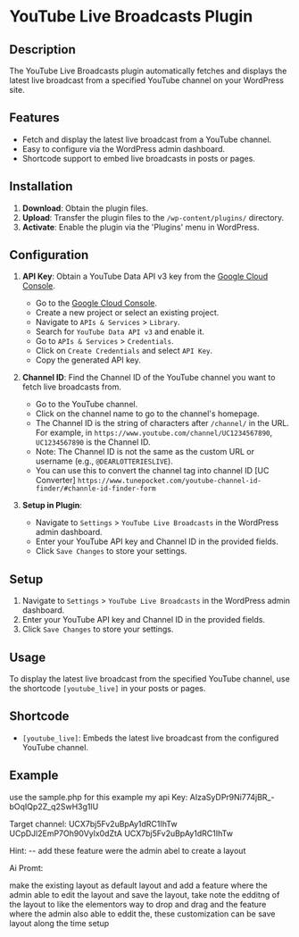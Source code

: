 # YouTube Live Broadcasts Plugin

## Description
The YouTube Live Broadcasts plugin automatically fetches and displays the latest live broadcast from a specified YouTube channel on your WordPress site.

## Features
- Fetch and display the latest live broadcast from a YouTube channel.
- Easy to configure via the WordPress admin dashboard.
- Shortcode support to embed live broadcasts in posts or pages.

## Installation
1. **Download**: Obtain the plugin files.
2. **Upload**: Transfer the plugin files to the `/wp-content/plugins/` directory.
3. **Activate**: Enable the plugin via the 'Plugins' menu in WordPress.

## Configuration

1. **API Key**: Obtain a YouTube Data API v3 key from the [Google Cloud Console](https://console.cloud.google.com/).
    - Go to the [Google Cloud Console](https://console.cloud.google.com/).
    - Create a new project or select an existing project.
    - Navigate to `APIs & Services` > `Library`.
    - Search for `YouTube Data API v3` and enable it.
    - Go to `APIs & Services` > `Credentials`.
    - Click on `Create Credentials` and select `API Key`.
    - Copy the generated API key.

2. **Channel ID**: Find the Channel ID of the YouTube channel you want to fetch live broadcasts from.
    - Go to the YouTube channel.
    - Click on the channel name to go to the channel's homepage.
    - The Channel ID is the string of characters after `/channel/` in the URL. For example, in `https://www.youtube.com/channel/UC1234567890`, `UC1234567890` is the Channel ID.
    - Note: The Channel ID is not the same as the custom URL or username (e.g., `@DEARLOTTERIESLIVE`).
    - You can use this to convert the channel tag into channel ID [UC Converter] `https://www.tunepocket.com/youtube-channel-id-finder/#channle-id-finder-form`

3. **Setup in Plugin**:
    - Navigate to `Settings` > `YouTube Live Broadcasts` in the WordPress admin dashboard.
    - Enter your YouTube API key and Channel ID in the provided fields.
    - Click `Save Changes` to store your settings.

## Setup
1. Navigate to `Settings` > `YouTube Live Broadcasts` in the WordPress admin dashboard.
2. Enter your YouTube API key and Channel ID in the provided fields.
3. Click `Save Changes` to store your settings.

## Usage
To display the latest live broadcast from the specified YouTube channel, use the shortcode `[youtube_live]` in your posts or pages.

## Shortcode
- `[youtube_live]`: Embeds the latest live broadcast from the configured YouTube channel.

## Example
use the sample.php for this example
my api Key:
AIzaSyDPr9Ni774jBR_-bOqIQp2Z_q2SwH3g1lU

Target channel:
UCX7bj5Fv2uBpAy1dRC1IhTw
UCpDJl2EmP7Oh90Vylx0dZtA
UCX7bj5Fv2uBpAy1dRC1IhTw



 <!-- TODO -->
 Hint:
 -- add these feature were the admin abel to create a layout
 




 Ai Promt:

make the existing layout as default layout and add a feature where the admin able to edit the layout and save the layout, take note the edditng of the layout to like the elementors way to drop and drag and the feature where the admin also able to eddit the, these customization can be save layout along the time setup